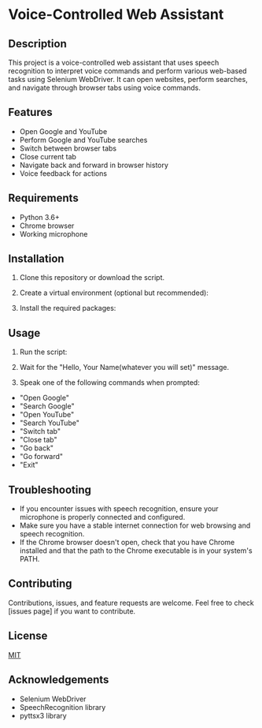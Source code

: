 # Voice-Controlled Web Assistant

## Description
This project is a voice-controlled web assistant that uses speech recognition to interpret voice commands and perform various web-based tasks using Selenium WebDriver. It can open websites, perform searches, and navigate through browser tabs using voice commands.

## Features
- Open Google and YouTube
- Perform Google and YouTube searches
- Switch between browser tabs
- Close current tab
- Navigate back and forward in browser history
- Voice feedback for actions

## Requirements
- Python 3.6+
- Chrome browser
- Working microphone

## Installation

1. Clone this repository or download the script.

2. Create a virtual environment (optional but recommended):

3. Install the required packages:

## Usage

1. Run the script:

2. Wait for the "Hello, Your Name(whatever you will set)" message.

3. Speak one of the following commands when prompted:
- "Open Google"
- "Search Google"
- "Open YouTube"
- "Search YouTube"
- "Switch tab"
- "Close tab"
- "Go back"
- "Go forward"
- "Exit"

## Troubleshooting

- If you encounter issues with speech recognition, ensure your microphone is properly connected and configured.
- Make sure you have a stable internet connection for web browsing and speech recognition.
- If the Chrome browser doesn't open, check that you have Chrome installed and that the path to the Chrome executable is in your system's PATH.

## Contributing

Contributions, issues, and feature requests are welcome. Feel free to check [issues page] if you want to contribute.

## License

[MIT](https://choosealicense.com/licenses/mit/)

## Acknowledgements
- Selenium WebDriver
- SpeechRecognition library
- pyttsx3 library  
